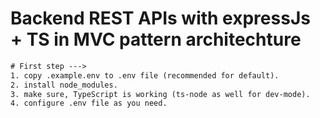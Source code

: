 # Backend REST APIs with expressJs + TS in MVC pattern architechture

```txt
# First step --->
1. copy .example.env to .env file (recommended for default).
2. install node_modules.
3. make sure, TypeScript is working (ts-node as well for dev-mode).
4. configure .env file as you need.

```